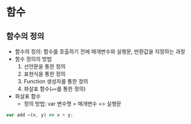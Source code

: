 # 함수

## 함수의 정의
- 함수의 정의: 함수를 호출하기 전에 매개변수와 실행문, 반환값을 지정하는 과정
- 함수 정의의 방법
  1. 선언문을 통한 정의
  2. 표현식을 통한 정의
  3. Function 생성자를 통한 정의
  4. 화살표 함수(`=>`를 통한 정의) 
- 화살표 함수
  - 정의 방법: var 변수명 = 매개변수 => 실행문
```JavaScript
var add =(x, y) => x + y;
```